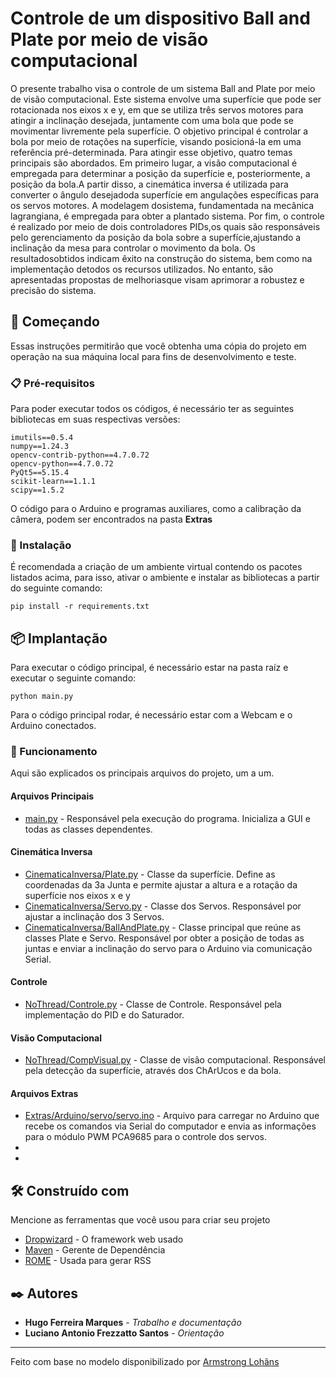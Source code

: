 # Controle de um dispositivo Ball and Plate por meio de visão computacional

O presente trabalho visa o controle de um sistema Ball and Plate por meio de visão computacional. Este sistema envolve uma superfície que pode ser rotacionada nos eixos x e y, em que se utiliza três servos motores para atingir a inclinação desejada, juntamente com uma bola que pode se movimentar livremente pela superfície. O objetivo principal é controlar a bola por meio de rotações na superfície, visando posicioná-la em uma referência pré-determinada. Para atingir esse objetivo, quatro temas principais são abordados. Em primeiro lugar, a visão computacional é empregada para determinar a posição da superfície e, posteriormente, a posição da bola.A partir disso, a cinemática inversa é utilizada para converter o ângulo desejadoda superfície em angulações específicas para os servos motores. A modelagem dosistema, fundamentada na mecânica lagrangiana, é empregada para obter a plantado sistema. Por fim, o controle é realizado por meio de dois controladores PIDs,os quais são responsáveis pelo gerenciamento da posição da bola sobre a superfície,ajustando a inclinação da mesa para controlar o movimento da bola. Os resultadosobtidos indicam êxito na construção do sistema, bem como na implementação detodos os recursos utilizados. No entanto, são apresentadas propostas de melhoriasque visam aprimorar a robustez e precisão do sistema.

## 🚀 Começando

Essas instruções permitirão que você obtenha uma cópia do projeto em operação na sua máquina local para fins de desenvolvimento e teste.



### 📋 Pré-requisitos

Para poder executar todos os códigos, é necessário ter as seguintes bibliotecas em suas respectivas versões:

```
imutils==0.5.4
numpy==1.24.3
opencv-contrib-python==4.7.0.72
opencv-python==4.7.0.72
PyQt5==5.15.4
scikit-learn==1.1.1
scipy==1.5.2
```

O código para o Arduino e programas auxiliares, como a calibração da câmera, podem ser encontrados na pasta **Extras**


### 🔧 Instalação

É recomendada a criação de um ambiente virtual contendo os pacotes listados acima, para isso, ativar o ambiente e instalar as bibliotecas a partir do seguinte comando:
```
pip install -r requirements.txt
```


## 📦 Implantação

Para executar o código principal, é necessário estar na pasta raíz e executar o seguinte comando:
```
python main.py
```
Para o código principal rodar, é necessário estar com a Webcam e o Arduino conectados.

### 🔧 Funcionamento

Aqui são explicados os principais arquivos do projeto, um a um.

#### Arquivos Principais
 - [main.py](https://github.com/HugoFM2/BallAndPlate/blob/main/main.py) - Responsável pela execução do programa. Inicializa a GUI e todas as classes dependentes.

#### Cinemática Inversa
 - [CinematicaInversa/Plate.py](https://github.com/HugoFM2/BallAndPlate/blob/main/CinematicaInversa/Plate.py) - Classe da superfície. Define as coordenadas da 3a Junta e permite ajustar a altura e a rotação da superfície nos eixos x e y
 - [CinematicaInversa/Servo.py](https://github.com/HugoFM2/BallAndPlate/blob/main/CinematicaInversa/Servo.py) - Classe dos Servos. Responsável por ajustar a inclinação dos 3 Servos.
 - [CinematicaInversa/BallAndPlate.py](https://github.com/HugoFM2/BallAndPlate/blob/main/CinematicaInversa/BallAndPlate.py) - Classe principal que reúne as classes Plate e Servo. Responsável por obter a posição de todas as juntas e enviar a inclinação do servo para o Arduino via comunicação Serial. 

#### Controle
 - [NoThread/Controle.py](https://github.com/HugoFM2/BallAndPlate/blob/main/NoThread/Controle.py) - Classe de Controle. Responsável pela implementação do PID e do Saturador.

#### Visão Computacional
 - [NoThread/CompVisual.py](https://github.com/HugoFM2/BallAndPlate/blob/main/NoThread/CompVisual.py) - Classe de visão computacional. Responsável pela detecção da superfície, através dos ChArUcos e da bola.

#### Arquivos Extras
- [Extras/Arduino/servo/servo.ino](https://github.com/HugoFM2/BallAndPlate/blob/main/Extras/Arduino/servo/servo.ino) - Arquivo para carregar no Arduino que recebe os comandos via Serial do computador e envia as informações para o módulo PWM PCA9685 para o controle dos servos.
- 
- 
## 🛠️ Construído com

Mencione as ferramentas que você usou para criar seu projeto

* [Dropwizard](http://www.dropwizard.io/1.0.2/docs/) - O framework web usado
* [Maven](https://maven.apache.org/) - Gerente de Dependência
* [ROME](https://rometools.github.io/rome/) - Usada para gerar RSS



## ✒️ Autores

* **Hugo Ferreira Marques** - *Trabalho e documentação*
* **Luciano Antonio Frezzatto Santos** - *Orientação*



---
Feito com base no modelo disponibilizado por [Armstrong Lohãns](https://gist.github.com/lohhans)
